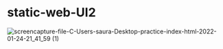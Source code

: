 # static-web-UI2



![screencapture-file-C-Users-saura-Desktop-practice-index-html-2022-01-24-21_41_59 (1)](https://user-images.githubusercontent.com/98261745/150820387-97596a13-78a1-47e6-894f-6dde30e84257.png)

